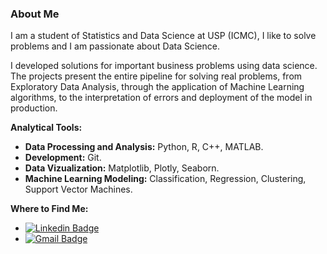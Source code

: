 ### About Me

I am a student of Statistics and Data Science at USP (ICMC), I like to solve problems and I am passionate about Data Science.

I developed solutions for important business problems using data science. The projects present the entire pipeline for solving real problems, from Exploratory Data Analysis, through the application of Machine Learning algorithms, to the interpretation of errors and deployment of the model in production.

**Analytical Tools:**

* **Data Processing and Analysis:** Python, R, C++, MATLAB.
* **Development:** Git.
* **Data Vizualization:** Matplotlib, Plotly, Seaborn.
* **Machine Learning Modeling:** Classification, Regression, Clustering, Support Vector Machines.
    
**Where to Find Me:**

* [![Linkedin Badge](https://img.shields.io/badge/-Fernando_da_Silva-blue?style=flat-square&logo=Linkedin&logoColor=white&link=https://www.linkedin.com/in/fernando-da-silva-silva/)](https://www.linkedin.com/in/fernando-da-silva-silva/)
* [![Gmail Badge](https://img.shields.io/badge/-fernandovieira88@gmail.com-c14438?style=flat-square&logo=Gmail&logoColor=white&link=mailto:fernandovieira88@gmail.com)](mailto:fernandovieira88@gmail.com)



<!--
* [![Gmail Badge](https://img.shields.io/badge/-brunosantos@usp.br-c14438?style=flat-square&logo=Gmail&logoColor=white&link=mailto:brunosantos@usp.br)](mailto:brunosantos@usp.br)



<!--
**Fernando1729/fernando1729** is a ✨ _special_ ✨ repository because its `README.md` (this file) appears on your GitHub profile.

Here are some ideas to get you started:

- 🔭 I’m currently working on ...
- 🌱 I’m currently learning ...
- 👯 I’m looking to collaborate on ...
- 🤔 I’m looking for help with ...
- 💬 Ask me about ...
- 📫 How to reach me: ...
- 😄 Pronouns: ...
- ⚡ Fun fact: ...
-->
